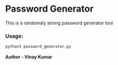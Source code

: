# Password Generator

<p>This is a randomaly strong password generator tool </p>

<h3>Usage:</h3>
<code>python3 password_generator.py</code>
<br>
<br>
<strong>Author - Vinay Kumar <strong>